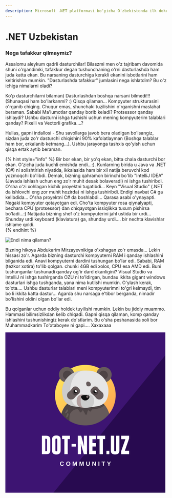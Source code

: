 ```yaml
---
description: Microsoft .NET platformasi bo'yicha O'zbekistonda ilk dokumentatsiya
---
```


# .NET Uzbekistan

### Nega tafakkur qilmaymiz?

Assalomu aleykum qadrli dasturchilar! Bilaszmi men o'z tajribam davomida shuni o'rgandimki, tafakkur degan tushunchaning o'rni dasturlashda ham juda katta ekan. Bu narsaning dasturchiga kerakli ekanini isbotlarini ham keltirishim mumkin. "Dasturlashda tafakkur" jumlasini nega ishlatdim? Bu o'z ichiga nimalarni oladi?  


Ko'p dasturchilarni bilaman\) Dasturlashdan boshqa narsani bilmedi!!! \(Shunaqasi ham bo'larkanmi? :\) Qisqa qilaman... Kompyuter strukturasini o'rganib chiqing. Chuqur emas, shunchaki tuzilishini o'rganishni maslahat beraman. Sababi Ma'lumotlar qanday borib keladi? Protsessor qanday ishlaydi? Ushbu dasturni ishga tushishi uchun mening kompyuterim talablari qanday? Pixelli va Vectorli grafika....? 

Hullas, gapni indallosi - Shu savollarga javob bera oladigan bo'lsangiz, sizdan juda zo'r dasturchi chiqishini 90% kafolatlayman \(Boshqa talablar ham bor, erkalanib ketmang...\). Ushbu jarayonga tashxis qo'yish uchun qisqa ertak aytib beraman.

{% hint style="info" %}
Bir bor ekan,  bir yo'q ekan, bitta chala dasturchi bor ekan. O'zicha juda kuchli emishda endi...:\).  Kunlarning birida u Java va .NET \(C\#\) ni solishtirish niyatida, ikkalasida ham bir xil natija beruvchi kod yozmoqchi bo'libdi. Demak, bizning qahramon birinchi bo'lib "IntelliJ IDEA" \(Javada ishlash uchun eng zo'r muhit desak bolaveradi\) ni ishga tushiribdi. O'sha o'zi xohlagan kichik proyektni tugatibdi... Keyn "Visual Studio"  \(.NET da ishlovchi eng zor muhit hozirda\) ni ishga tushiribdi. Endigi navbat C\# ga kelibdida... O'sha proyektni C\# da boshlabdi... Qarasa asabi o'ynayapti. Negaki kompyuter qotayotgan edi. Cho'ta kompyuter rosa qiynalyapti, bechara CPU \(protsessor\) dan chiqayotgan issiqlikka tuxum pishirsa bo'ladi...:\) Natijada bizning shef o'z kompyuterini jahl ustida bir urdi... Shunday urdi keyboard \(klaviatura\) ga, shunday urdi.... bir nechta klavishlar ishlame qoldi.  
{% endhint %}

![Endi nima qilaman?](https://user-images.githubusercontent.com/91861166/215678965-56826622-830d-4c08-84ac-803599cec695.jpg)


Bizning hikoya Abdukarim Mirzayevnikiga o'xshagan zo'r emasda... Lekin hissasi zo'r. Agarda bizning dasturchi kompyuterni RAM i qanday ishlashini bilganida edi. Anavi kompyuterni dardini tushungan bo'lar edi. Sababi, RAM \(tezkor xotira\) to'lib qolgan. chunki 4GB edi xolos, CPU esa AMD edi. Buni tushunganlar tushunadi qanday og'ir dard ekanligini? Visual Studio va IntelliJ ni ishga tushirganda OZU ni to'ldirgan, bundau ikkita gigant windows dasturlari ishga tushganda, yana nima kutlishi mumkin. O'ylash kerak, to'xta.... Ushbu dasturlar talablari meni kompyuterimni to'gri kelmaydi, tim bo li ikkita katta dastur... Agarda shu narsaga e'tibor berganda, nimadir bo'lishini oldini olgan bo'lar edi. 

Bu qolganlar uchun oddiy holdek tuyilishi mumkin. Lekin bu jiddiy muammo. Hammasi bilimsizlikdan kelib chiqadi. Gapni qisqa qilaman, komp qanday ishlashini tushunishingiz kerak do'stlarim. Bu o'sha peshanasida xoli bor Muhammadkarim To'xtaboyev ni gapi.... Xaxaxaaa

![](.gitbook/assets/purple-and-white-gaming-logo.png)

